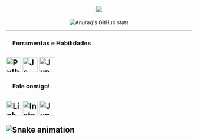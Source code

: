 <div display="flex" align="center">
<h1 align="center" padding-left="10px"><img src="https://readme-typing-svg.herokuapp.com?size=25&color=3667FF&center=true&vCenter=true&width=300&lines=Eai%2C+sou+Nicolas+%F0%9F%91%8B"></h1>

![Anurag's GitHub stats](https://github-readme-stats.vercel.app/api?username=nicolegolas&theme=github_dark&show_icons=true)
 </div>

<hr>

<h3><img height="13px" src="https://user-images.githubusercontent.com/71086166/165983257-b71f5f97-7be6-4d35-bbad-51c6b0e13e69.png"> Ferramentas e Habilidades<h2>
<img height="40px" src="https://user-images.githubusercontent.com/71086166/165981600-2a874cde-b9cd-41bf-9275-9f1f6a055431.png" alt="Python">
<img height="40px" src="https://user-images.githubusercontent.com/71086166/165981432-f9e3afe4-5a5d-49a5-a7a8-922c805f726c.png" alt="Js">
<img height="40px" src="https://user-images.githubusercontent.com/71086166/165982656-6ed674d3-99a1-4d92-9cd1-afb81d8ba09b.png" alt="Jupyter">


  
  
<h3><img height="13px" src="https://user-images.githubusercontent.com/71086166/165983257-b71f5f97-7be6-4d35-bbad-51c6b0e13e69.png"> Fale comigo!<h2>
<a href="https://www.linkedin.com/in/nicolas-fabricio-a98863212/" target="_blank"><img height="40px" src="https://user-images.githubusercontent.com/71086166/165984995-afba5af4-8167-4430-b487-ca2e368ddb1b.png" alt="Linkedin"></a>
<a href="https://instagram.com/nicolas_dya" target="_blank"><img height="40px" src="https://user-images.githubusercontent.com/71086166/165985142-9bc39240-0d20-4bf5-8f3e-25cc150ddd7e.png" alt="Instagram"></a>
<a href = "mailto:nicolas.alliance@hotmail.com" target="_blank"><img height="40px" src="https://user-images.githubusercontent.com/71086166/165985340-5a3427dd-e106-4270-8b09-d9dca6ce2ae3.png" alt="Jupyter"></a>

  
  
![Snake animation](https://github.com/nicolegolas/nicolegolas/blob/output/github-contribution-grid-snake.svg)
